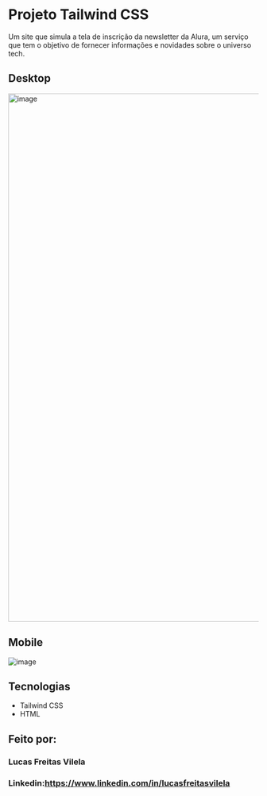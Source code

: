 # Projeto Tailwind CSS

Um site que simula a tela de inscrição da newsletter da Alura, um serviço que tem o objetivo de fornecer informações e novidades sobre o universo tech.

## Desktop

<img width="1064" alt="image" src="https://github.com/user-attachments/assets/d457c2e3-235f-4eda-ab4c-fbff80538337" />

## Mobile

![image](https://github.com/user-attachments/assets/54e8b342-9f16-4ce4-b8e4-b816b0ef97d6)

## Tecnologias

- Tailwind CSS
- HTML

## Feito por:

### Lucas Freitas Vilela

### Linkedin:https://www.linkedin.com/in/lucasfreitasvilela
